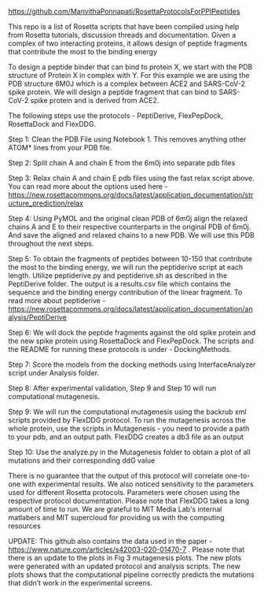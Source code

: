 https://github.com/ManvithaPonnapati/RosettaProtocolsForPPIPeptides

This repo is a list of Rosetta scripts that have been compiled using help from Rosetta tutorials, discussion threads and documentation. Given a complex of two interacting proteins, it allows design of peptide fragments that contribute the most to the binding energy 

To design a peptide binder that can bind to protein X, we start with the PDB structure of Protein X in complex with Y. For this example we are using the PDB structure 6M0J which is a complex between ACE2 and SARS-CoV-2 spike protein. We will design a peptide fragment that can bind to SARS-CoV-2 spike protein and is derived from ACE2.

The following steps use the protocols - PeptiDerive, FlexPepDock, RosettaDock and FlexDDG. 


Step 1: Clean the PDB File using Notebook 1. This removes anything other ATOM* lines from your PDB file. 

Step 2: Split chain A and chain E from the 6m0j into separate pdb files

Step 3: Relax chain A and chain E pdb files using the fast relax script above. You can read more about the options used here - https://new.rosettacommons.org/docs/latest/application_documentation/structure_prediction/relax

Step 4: Using PyMOL and the original clean PDB of 6m0j align the relaxed chains A and E to their respective counterparts in the original PDB of 6m0j. And save the aligned and relaxed chains to a new PDB. We will use this PDB throughout the next steps. 

Step 5: To obtain the fragments of peptides between 10-150 that contribute the most to the binding energy, we will run the peptiderive script at each length. Utilize peptiderive.py and peptiderive.sh as described in the PeptiDerive folder. The output is a results.csv file which contains the sequence and the binding energy contribution of the linear fragment. To read more about peptiderive - https://new.rosettacommons.org/docs/latest/application_documentation/analysis/PeptiDerive

Step 6: We will dock the peptide fragments against the old spike protein and the new spike protein using RosettaDock and FlexPepDock. The scripts and the README for running these protocols is under - DockingMethods. 

Step 7: Score the models from the docking methods using InterfaceAnalyzer script under Analysis folder. 

Step 8: After experimental validation, Step 9 and Step 10 will run computational mutagenesis. 

Step 9: We will run the computational mutagenesis using the backrub xml scripts provided by FlexDDG protocol. To run the mutagenesis across the whole protein, use the scripts in Mutagenesis - you need to provide a path to your pdb, and an output path. FlexDDG creates a db3 file as an output

Step 10: Use the analyze.py in the Mutagenesis folder to obtain a plot of all mutations and their corresponding ddG value 

There is no guarantee that the output of this protocol will correlate one-to-one with experimental results. We also noticed sensitivity to the parameters used for different Rosetta protocols. Parameters were chosen using the respective protocol documentation. Please note that FlexDDG takes a long amount of time to run. We are grateful to MIT Media Lab's internal matlabers and MIT supercloud for providing us with the computing resources

UPDATE: This github also contains the data used in the paper - https://www.nature.com/articles/s42003-020-01470-7 . Please note that there is an update to the plots in Fig 3 mutagenesis plots. The new plots were generated with an updated protocol and analysis scripts. The new plots shows that the computational pipeline correctly predicts the mutations that didn’t work in the experimental screens. 
